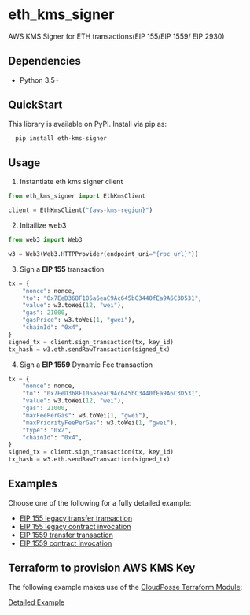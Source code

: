# eth_kms_signer

AWS KMS Signer for ETH transactions(EIP 155/EIP 1559/ EIP 2930)

## Dependencies

- Python 3.5+

## QuickStart

This library is available on PyPI. Install via pip as:

```sh
  pip install eth-kms-signer
```

## Usage

1. Instantiate eth kms signer client

```python
from eth_kms_signer import EthKmsClient

client = EthKmsClient("{aws-kms-region}")
```

2. Initailize web3

```python
from web3 import Web3

w3 = Web3(Web3.HTTPProvider(endpoint_uri="{rpc_url}"))
```

3. Sign a **EIP 155** transaction

```python
tx = {
    "nonce": nonce,
    "to": "0x7EeD368F105a6eaC9Ac645bC3440fEa9A6C3D531",
    "value": w3.toWei(12, "wei"),
    "gas": 21000,
    "gasPrice": w3.toWei(1, "gwei"),
    "chainId": "0x4",
}
signed_tx = client.sign_transaction(tx, key_id)
tx_hash = w3.eth.sendRawTransaction(signed_tx)
```

4. Sign a **EIP 1559** Dynamic Fee transaction

```python
tx = {
    "nonce": nonce,
    "to": "0x7EeD368F105a6eaC9Ac645bC3440fEa9A6C3D531",
    "value": w3.toWei(12, "wei"),
    "gas": 21000,
    "maxFeePerGas": w3.toWei(1, "gwei"),
    "maxPriorityFeePerGas": w3.toWei(1, "gwei"),
    "type": "0x2",
    "chainId": "0x4",
}
signed_tx = client.sign_transaction(tx, key_id)
tx_hash = w3.eth.sendRawTransaction(signed_tx)
```

## Examples

Choose one of the following for a fully detailed example:

- [EIP 155 legacy transfer transaction](./examples/legacy/transfer.py)
- [EIP 155 legacy contract invocation](./examples/legacy/contract_invoke.py)
- [EIP 1559 transfer transaction](./examples/eip1559/transfer.py)
- [EIP 1559 contract invocation](./examples/eip1559/contract_invoke.py)

## Terraform to provision AWS KMS Key

The following example makes use of the [CloudPosse Terraform Module](https://github.com/cloudposse/terraform-aws-kms-key/tree/0.11.0):

[Detailed Example](./examples/terraform/main.tf)
